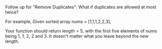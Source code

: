 
Follow up for "Remove Duplicates":
What if duplicates are allowed at most twice?


For example,
Given sorted array nums = [1,1,1,2,2,3],


Your function should return length = 5, with the first five elements of nums being 1, 1, 2, 2 and 3. It doesn't matter what you leave beyond the new length.
